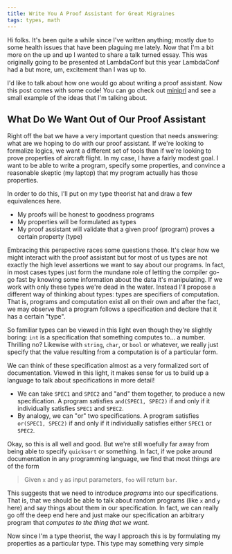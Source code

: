 ```yaml
---
title: Write You A Proof Assistant for Great Migraines
tags: types, math
---
```


Hi folks. It's been quite a while since I've written anything; mostly
due to some health issues that have been plaguing me lately. Now that
I'm a bit more on the up and up I wanted to share a talk turned
essay. This was originally going to be presented at LambdaConf but
this year LambdaConf had a but more, um, excitement than I was up to.

I'd like to talk about how one would go about writing a proof
assistant. Now this post comes with some code! You can go check out
[miniprl][miniprl] and see a small example of the ideas that I'm
talking about.

## What Do We Want Out of Our Proof Assistant

Right off the bat we have a very important question that needs
answering: what are we hoping to do with our proof assistant. If we're
looking to formalize logics, we want a different set of tools than if
we're looking to prove properties of aircraft flight. In my case, I
have a fairly modest goal. I want to be able to write a program,
specify some properties, and convince a reasonable skeptic (my laptop)
that my program actually has those properties.

In order to do this, I'll put on my type theorist hat and draw a few
equivalences here.

 - My proofs will be honest to goodness programs
 - My properties will be formulated as types
 - My proof assistant will validate that a given proof (program)
   proves a certain property (type)

Embracing this perspective races some questions those. It's clear how
we might interact with the proof assistant but for most of us types
are not exactly the high level assertions we want to say about our
programs. In fact, in most cases types just form the mundane role of
letting the compiler go-go fast by knowing some information about the
data it's manipulating. If we work with only these types we're dead in
the water. Instead I'll propose a different way of thinking about
types: types are specifiers of computation. That is, programs and
computation exist all on their own and after the fact, we may observe
that a program follows a specification and declare that it has a
certain "type".

So familiar types can be viewed in this light even though they're
slightly boring: `int` is a specification that something computes
to... a number. Thrilling no? Likewise with `string`, `char`, or
`bool` or whatever, we really just specify that the value resulting
from a computation is of a particular form.

We can think of these specification almost as a very formalized sort
of documentation. Viewed in this light, it makes sense for us to build
up a language to talk about specifications in more detail!

 - We can take `SPEC1` and `SPEC2` and "and" them together, to produce
   a new specification. A program satisfies `and(SPEC1, SPEC2)` if and
   only if it individually satisfies `SPEC1` and `SPEC2`.
 - By analogy, we can "or" two specifications. A program satisfies
   `or(SPEC1, SPEC2)` if and only if it individually satisfies either
   `SPEC1` or `SPEC2`.

Okay, so this is all well and good. But we're still woefully far away
from being able to specify `quicksort` or something. In fact, if we
poke around documentation in any programming language, we find that
most things are of the form

> Given `x` and `y` as input parameters, `foo` will return `bar`.

This suggests that we need to introduce *programs* into our
specifications. That is, that we should be able to talk about random
programs (like `x` and `y` here) and say things about them in our
specification. In fact, we can really go off the deep end here and
just make our specification an arbitrary program that *computes to the
thing that we want*.

Now since I'm a type theorist, the way I approach this is by
formulating my properties as a particular type. This type may
something very simple

[miniprl]: https://www.github.com/jozefg/miniprl
